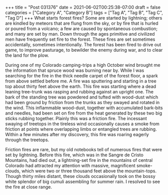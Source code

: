 +++
title = "Post 031376"
date = 2021-06-02T00:25:38-07:00
draft = false
categories = ["Category A", "Category B"]
tags = ["Tag A", "Tag B", "Tag C", "Tag D"]
+++
What starts forest fires? Some are started by lightning; others are kindled by meteors that are flung from the sky, or by fire that is hurled or poured from a volcano; a few are caused by spontaneous combustion; and many are set by man. Down through the ages primitive and civilized men have frequently set fire to the forest. These fires are set sometimes accidentally, sometimes intentionally. The forest has been fired to drive out game, to improve pasturage, to bewilder the enemy during war, and to clear the land for the plow.

During one of my Colorado camping-trips a high October wind brought me the information that spruce wood was burning near by. While I was searching for the fire in the thick needle carpet of the forest floor, a spark from above settled before me. A fire was sputtering and starting in a tree top about thirty feet above the earth. This fire was starting where a dead leaning tree-trunk was rasping and rubbing against an upright one. The bark of the standing tree was powdered and tufted with wood-dust which had been ground by friction from the trunks as they swayed and rotated in the wind. This inflammable wood-dust, together with accumulated bark-bits and needles, had been set on fire from the heat generated by these two big sticks rubbing together. Plainly this was a friction fire. The incessant swaying of treetops in the tireless wind occasionally causes a smoke from friction at points where overlapping limbs or entangled trees are rubbing. Within a few minutes after my discovery, this fire was roaring eagerly through the treetops.

Friction fires are rare, but my old notebooks tell of numerous fires that were set by lightning. Before this fire, which was in the Sangre de Cristo Mountains, had died out, a lightning-set fire in the mountains of central Colorado had attracted my attention with massive, magnificent smoke-clouds, which were two or three thousand feet above the mountain-tops. Though thirty miles distant, these clouds occasionally took on the bossy white splendor of big cumuli assembling for summer rain. I resolved to see the fire at close range.
